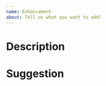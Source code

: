```yaml
---
name: Enhancement
about: Tell us what you want to add!
---
```


<!--

**!** Just be clear and short. Try to focus on one thing per issue.

-->
# Description
<!-- Type your issue description here... -->

# Suggestion
<!-- Any idea how to do it? -->
